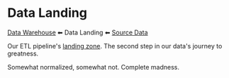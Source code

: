 # Data Landing

[Data Warehouse](https://github.com/ficsit/data-warehouse) ⬅ Data Landing ⬅ [Source Data](https://github.com/ficsit/source-data)

Our ETL pipeline's [landing zone](https://en.wikipedia.org/wiki/Staging_(data)). The second step in our data's journey to greatness.

Somewhat normalized, somewhat not. Complete madness.
